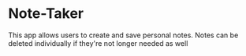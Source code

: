 # Note-Taker

This app allows users to create and save personal notes. Notes can be deleted individually if they're not longer needed as well 